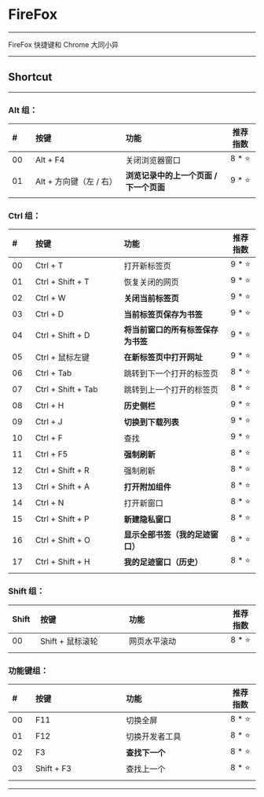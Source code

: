 # FireFox

---

FireFox 快捷键和 Chrome 大同小异

---

## Shortcut

---

### Alt 组：

| # | 按键 | 功能 | 推荐指数 |
| :--- | :--- | :--- | :---: |
| 00 | Alt + F4 | 关闭浏览器窗口 | 8 * ⭐ |
| 01 | Alt + 方向键（左 / 右） | **浏览记录中的上一个页面 / 下一个页面** | 9 * ⭐ |
|<img width=50px/>|<img width=400px/>|<img width=500px/>|<img width=100px/>|

### Ctrl 组：

| # | 按键 | 功能 | 推荐指数 |
| :--- | :--- | :--- | :---: |
| 00 | Ctrl + T | 打开新标签页 | 9 * ⭐ |
| 01 | Ctrl + Shift + T | 恢复关闭的网页 | 9 * ⭐ |
| 02 | Ctrl + W | **关闭当前标签页** | 9 * ⭐ |
| 03 | Ctrl + D | **当前标签页保存为书签** | 9 * ⭐ |
| 04 | Ctrl + Shift + D | **将当前窗口的所有标签保存为书签** | 9 * ⭐ |
| 05 | Ctrl + 鼠标左键 | **在新标签页中打开网址** | 9 * ⭐ |
| 06 | Ctrl + Tab | 跳转到下一个打开的标签页 | 8 * ⭐ |
| 07 | Ctrl + Shift + Tab | 跳转到上一个打开的标签页 | 8 * ⭐ |
| 08 | Ctrl + H | **历史侧栏** | 9 * ⭐ |
| 09 | Ctrl + J | **切换到下载列表** | 9 * ⭐ |
| 10 | Ctrl + F | 查找 | 9 * ⭐ |
| 11 | Ctrl + F5 | **强制刷新** | 8 * ⭐ |
| 12 | Ctrl + Shift + R | 强制刷新 | 8 * ⭐ |
| 13 | Ctrl + Shift + A | **打开附加组件** | 8 * ⭐ |
| 14 | Ctrl + N | 打开新窗口 | 8 * ⭐ |
| 15 | Ctrl + Shift + P | **新建隐私窗口** | 8 * ⭐ |
| 16 | Ctrl + Shift + O | **显示全部书签（我的足迹窗口）** | 8 * ⭐ |
| 17 | Ctrl + Shift + H | **我的足迹窗口（历史）** | 8 * ⭐ |
|<img width=50px/>|<img width=400px/>|<img width=500px/>|<img width=100px/>|

### Shift 组：

| Shift | 按键 | 功能 | 推荐指数 |
| :--- | :--- | :--- | :---: |
| 00 | Shift + 鼠标滚轮 | 网页水平滚动 | 8 * ⭐ |
|<img width=50px/>|<img width=400px/>|<img width=500px/>|<img width=100px/>|

### 功能键组：

| # | 按键 | 功能 | 推荐指数 |
| :--- | :--- | :--- | :---: |
| 00 | F11 | 切换全屏 | 8 * ⭐ |
| 01 | F12 | 切换开发者工具  | 8 * ⭐ |
| 02 | F3 | **查找下一个** | 8 * ⭐ |
| 03 | Shift + F3 | 查找上一个  | 8 * ⭐ |
|<img width=50px/>|<img width=400px/>|<img width=500px/>|<img width=100px/>|

---







